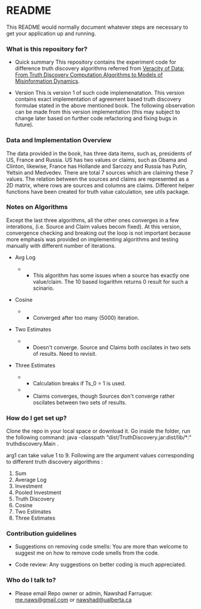 # README #

This README would normally document whatever steps are necessary to get your application up and running.

### What is this repository for? ###

* Quick summary
This repository contains the experiment code for difference truth discovery algorithms referred from [Veracity of Data: From Truth Discovery Computation Algorithms to Models of Misinformation Dynamics](http://www.morganclaypool.com/doi/abs/10.2200/S00676ED1V01Y201509DTM042). 

* Version
This is version 1 of such code implemenatation. This version contains exact implementation of agreement based truth discovery formulae stated in the above mentioned book. The following observation can be made from this version implementation (this may subject to change later based on further code refactoring and fixing bugs in future).

### Data and Implementation Overview ###

The data provided in the book, has three data items, such as, presidents of US, France and Russia. US has two values or claims, such as Obama and Clinton, likewise, France has Hollande and Sarcozy and Russia has Putin, Yeltsin and Medvedev. There are total 7 sources which are claiming these 7 values. The relation between the sources and claims are represented as a 2D matrix, where rows are sources and columns are claims. Different helper functions have been created for truth value calculation, see utils package.

### Notes on Algorithms ###

Except the last three algorithms, all the other ones converges in a few interations, (i.e. Source and Claim values becom fixed). At this version, convergence checking and breaking out the loop is not important because more emphasis was provided on implementing algorithms and testing manually with different number of iterations.

*  Avg Log 
    * * This algorithm has some issues when a source has exactly one value/claim. The 10 based logarithm returns 0 result for such a scinario.

* Cosine 
   * * Converged after too many (5000) iteration.

* Two Estimates
   * * Doesn't converge. Source and Claims both oscilates in two sets of results. Need to revisit.

* Three Estimates 
    * * Calculation breaks if Ts_0 = 1 is used.
    * * Claims converges, though Sources don't converge rather oscilates between two sets of results.


### How do I get set up? ###

Clone the repo in your local space or download it. Go inside the folder, run the following command: java -classpath "dist/TruthDiscovery.jar:dist/lib/*:" truthdiscovery.Main <arg1>. 

arg1 can take value 1 to 9. Following are the argument values corresponding to different truth discovery algorithms :

1. Sum
2. Average Log
3. Investment
4. Pooled Investment
5. Truth Discovery
6. Cosine
7. Two Estimates
8. Three Estimates


### Contribution guidelines ###

* Suggestions on removing code smells:
You are more than welcome to suggest me on how to remove code smells from the code.

* Code review: 
Any suggestions on better coding is much appreciated.


### Who do I talk to? ###

* Please email Repo owner or admin, Nawshad Farruque: me.naws@gmail.com or nawshad@ualberta.ca